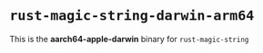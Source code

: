 # `rust-magic-string-darwin-arm64`

This is the **aarch64-apple-darwin** binary for `rust-magic-string`
